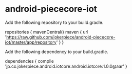 # android-piececore-iot

Add the following repository to your build.gradle.

repositories {
    mavenCentral()
    maven {
        url 'https://raw.github.com/jokerpiece/android-piececore-iot/master/app/repository'
    }
}

Add the following dependency to your build.gradle.

dependencies {
    compile 'jp.co.jokerpiece.android.iotcore:android.iotcore:1.0.0@aar'
}
